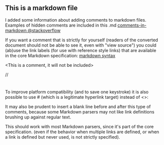## This is a markdown file

I added some information about adding comments to markdown files.
Examples of hidden comments are included in this .md
[comments-in-markdown @stackoverflow](http://stackoverflow.com/questions/4823468/comments-in-markdown "Magnus@stackoverflow")

If you want a comment that is strictly for yourself (readers of the converted document should not be able to see it, even with "view source") you could (ab)use the link labels (for use with reference style links) that are available in the core Markdown specification:
[markdown syntax](http://daringfireball.net/projects/markdown/syntax "daringfireball.net")

<This is a comment, it will not be included>
<in  the output file unless you use it in>
<a reference style link.>

[comment]: < a reference style link.>

// <This is also a comment>
# <Another Comment>
To improve platform compatibility (and to save one keystroke) it is also possible to use # (which is a legitimate hyperlink target) instead of <>:

[//]: # (This may be the most platform independent comment)
It may also be prudent to insert a blank line before and after this type of comments, because some Markdown parsers may not like link definitions brushing up against regular text.

This should work with most Markdown parsers, since it's part of the core specification. (even if the behavior when multiple links are defined, or when a link is defined but never used, is not strictly specified).
